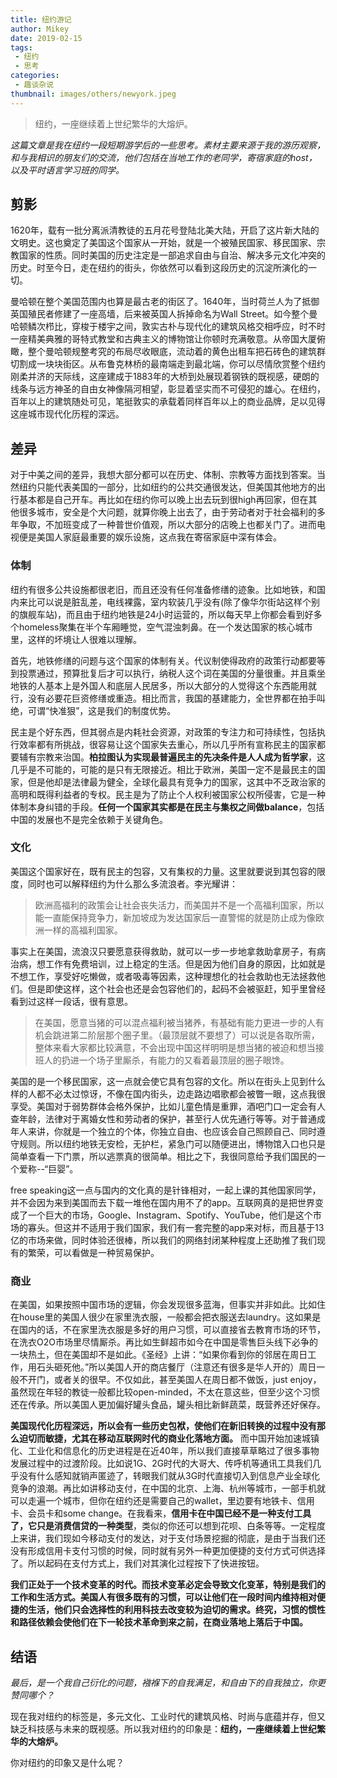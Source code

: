 ```yaml
---
title: 纽约游记
author: Mikey
date: 2019-02-15
tags:
 - 纽约
 - 思考
categories:
 - 趣谈杂说
thumbnail: images/others/newyork.jpeg
---
```


> 纽约，一座继续着上世纪繁华的大熔炉。

*这篇文章是我在纽约一段短期游学后的一些思考。素材主要来源于我的游历观察，和与我相识的朋友们的交流，他们包括在当地工作的老同学，寄宿家庭的host，以及平时语言学习班的同学。*

## 剪影

1620年，载有一批分离派清教徒的五月花号登陆北美大陆，开启了这片新大陆的文明史。这也奠定了美国这个国家从一开始，就是一个被殖民国家、移民国家、宗教国家的性质。同时美国的历史注定是一部追求自由与自治、解决多元文化冲突的历史。时至今日，走在纽约的街头，你依然可以看到这段历史的沉淀所演化的一切。

曼哈顿在整个美国范围内也算是最古老的街区了。1640年，当时荷兰人为了抵御英国殖民者修建了一座高墙，后来被英国人拆掉命名为Wall Street。如今整个曼哈顿鳞次栉比，穿梭于楼宇之间，敦实古朴与现代化的建筑风格交相呼应，时不时一座精美典雅的哥特式教堂和古典主义的博物馆让你顿时充满敬意。从帝国大厦俯瞰，整个曼哈顿规整考究的布局尽收眼底，流动着的黄色出租车把石砖色的建筑群切割成一块块街区。从布鲁克林桥的最南端走到最北端，你可以尽情欣赏整个纽约刚柔并济的天际线，这座建成于1883年的大桥到处展现着钢铁的既视感，硬朗的线条与远方神圣的自由女神像隔河相望，彰显着坚实而不可侵犯的雄心。在纽约，百年以上的建筑随处可见，笔挺敦实的承载着同样百年以上的商业品牌，足以见得这座城市现代化历程的深远。

## 差异

对于中美之间的差异，我想大部分都可以在历史、体制、宗教等方面找到答案。当然纽约只能代表美国的一部分，比如纽约的公共交通很发达，但美国其他地方的出行基本都是自己开车。再比如在纽约你可以晚上出去玩到很high再回家，但在其他很多城市，安全是个大问题，就算你晚上出去了，由于劳动者对于社会福利的多年争取，不加班变成了一种普世价值观，所以大部分的店晚上也都关门了。进而电视便是美国人家庭最重要的娱乐设施，这点我在寄宿家庭中深有体会。

### 体制

纽约有很多公共设施都很老旧，而且还没有任何准备修缮的迹象。比如地铁，和国内来比可以说是脏乱差，电线裸露，室内软装几乎没有(除了像华尔街站这样个别的旗舰车站)，而且由于纽约地铁是24小时运营的，所以每天早上你都会看到好多个homeless聚集在半个车厢睡觉，空气混浊刺鼻。在一个发达国家的核心城市里，这样的坏境让人很难以理解。

首先，地铁修缮的问题与这个国家的体制有关。代议制使得政府的政策行动都要等到投票通过，预算批复后才可以执行，纳税人这个词在美国的分量很重。并且乘坐地铁的人基本上是外国人和底层人民居多，所以大部分的人觉得这个东西能用就行，没有必要花巨资修缮或重造。相比而言，我国的基建能力，全世界都在拍手叫绝，可谓“快准狠”，这是我们的制度优势。

民主是个好东西，但其弱点是内耗社会资源，对政策的专注力和可持续性，包括执行效率都有所挑战，很容易让这个国家失去重心，所以几乎所有宣称民主的国家都要辅有宗教来治国。**柏拉图认为实现最普遍民主的先决条件是人人成为哲学家**，这几乎是不可能的，可能的是只有无限接近。相比于欧洲，美国一定不是最民主的国家，但是他却是法律最为健全，全球化最具有竞争力的国家，这其中不乏政治家的高明和既得利益者的专权。民主是为了防止个人权利被国家公权所侵害，它是一种体制本身纠错的手段。**任何一个国家其实都是在民主与集权之间做balance**，包括中国的发展也不是完全依赖于关键角色。

### 文化

美国这个国家好在，既有民主的包容，又有集权的力量。这里就要说到其包容的限度，同时也可以解释纽约为什么那么多流浪者。李光耀讲：

> 欧洲高福利的政策会让社会丧失活力，而美国并不是一个高福利国家，所以能一直能保持竞争力，新加坡成为发达国家后一直警惕的就是防止成为像欧洲一样的高福利国家。

事实上在美国，流浪汉只要愿意获得救助，就可以一步一步地拿救助拿房子，有病治病，想工作有免费培训，过上稳定的生活。但是因为他们自身的原因，比如就是不想工作，享受好吃懒做，或者吸毒等因素，这种理想化的社会救助也无法拯救他们。但是即使这样，这个社会也还是会包容他们的，起码不会被驱赶，知乎里曾经看到过这样一段话，很有意思。

> 在美国，愿意当猪的可以混点福利被当猪养，有基础有能力更进一步的人有机会跳进第二阶层那个圈子里。（最顶层就不要想了）可以说是各取所需，整体来看大家都比较满意，不会出现中国这样明明是想当猪的被迫和想当接班人的扔进一个场子里厮杀，有能力的又看着最顶层的圈子眼馋。

美国的是一个移民国家，这一点就会使它具有包容的文化。所以在街头上见到什么样的人都不必太过惊讶，不像在国内街头，边走路边唱歌都会被瞥一眼，这点我很享受。美国对于弱势群体会格外保护，比如儿童色情是重罪，酒吧门口一定会有人查年龄，法律对于离婚女性和劳动者的保护，甚至行人优先通行等等。对于普通成年人来讲，你就是一个独立的个体，你独立自由、也应该会自己照顾自己、同时遵守规则。所以纽约地铁无安检，无护栏，紧急门可以随便进出，博物馆入口也只是简单查看一下门票，所以逃票真的很简单。相比之下，我很同意给予我们国民的一个爱称--“巨婴”。

free speaking这一点与国内的文化真的是针锋相对，一起上课的其他国家同学，并不会因为来到美国而去下载一堆他在国内用不了的app。互联网真的是把世界变成了一个巨大的市场，Google、Instagram、Spotify、YouTube，他们是这个市场的寡头。但这并不适用于我们国家，我们有一套完整的app来对标，而且基于13亿的市场来做，同时体验还很棒，所以我们的网络封闭某种程度上还助推了我们现有的繁荣，可以看做是一种贸易保护。

### 商业

在美国，如果按照中国市场的逻辑，你会发现很多蓝海，但事实并非如此。比如住在house里的美国人很少在家里洗衣服，一般都会把衣服送去laundry。这如果是在国内的话，不在家里洗衣服是多好的用户习惯，可以直接省去教育市场的环节，在洗衣O2O市场里尽情厮杀。再比如生鲜超市如今在中国是零售巨头线下必争的一块热土，但在美国却不是如此。《圣经》上讲：“如果你看到你的邻居在周日工作，用石头砸死他。”所以美国人开的商店餐厅（注意还有很多是华人开的）周日一般不开门，或者关的很早。不仅如此，甚至美国人在周日都不做饭，just enjoy，虽然现在年轻的教徒一般都比较open-minded，不太在意这些，但至少这个习惯还在传承。所以美国人更加偏好罐头食品，罐头相比新鲜蔬菜，既营养还好保存。

**美国现代化历程深远，所以会有一些历史包袱，使他们在新旧转换的过程中没有那么迫切而敏捷，尤其在移动互联网时代的商业化落地方面。** 而中国开始加速城镇化、工业化和信息化的历史进程是在近40年，所以我们直接草草略过了很多事物发展过程中的过渡阶段。比如说1G、2G时代的大哥大、传呼机等通讯工具我们几乎没有什么感知就销声匿迹了，转眼我们就从3G时代直接切入到信息产业全球化竞争的浪潮。再比如讲移动支付，在中国的北京、上海、杭州等城市，一部手机就可以走遍一个城市，但你在纽约还是需要自己的wallet，里边要有地铁卡、信用卡、会员卡和some change。在我看来，**信用卡在中国已经不是一种支付工具了，它只是消费信贷的一种类型**，类似的你还可以想到花呗、白条等等。一定程度上来讲，我们现如今移动支付的发达，对于支付场景挖掘的彻底，是由于当我们还没有形成信用卡支付习惯的时候，同时就有另外一种更加便捷的支付方式可供选择了。所以起码在支付方式上，我们对其演化过程按下了快进按钮。

**我们正处于一个技术变革的时代。而技术变革必定会导致文化变革，特别是我们的工作和生活方式。美国人有很多既有的习惯，可以让他们在一段时间内维持相对便捷的生活，他们只会选择性的利用科技去改变较为迫切的需求。终究，习惯的惯性和路径依赖会使他们在下一轮技术革命到来之前，在商业落地上落后于中国。**

## 结语

*最后，是一个我自己衍化的问题，襁褓下的自我满足，和自由下的自我独立，你更赞同哪个？*

现在我对纽约的标签是，多元文化、工业时代的建筑风格、时尚与底蕴并存，但又缺乏科技感与未来的既视感。所以我对纽约的印象是：**纽约，一座继续着上世纪繁华的大熔炉。**

你对纽约的印象又是什么呢？
